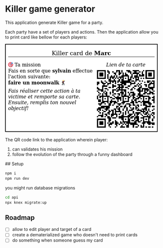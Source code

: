 # Killer game generator

This application generate Killer game for a party.

Each party have a set of players and actions. Then the application allow you to print card like bellow for each players:

![Example of a killer card](https://raw.githubusercontent.com/madeindjs/killer-game/main/app/assets/images/card-example.png)

The QR code link to the application wherein player:

1. can validates his mission
2. follow the evolution of the party through a funny dashboard

## Setup

~~~sh
npm i
npm run dev
~~~

you might run database migrations

~~~sh
cd api
npx knex migrate:up
~~~

## Roadmap

- [ ] allow to edit player and target of a card
- [ ] create a dematerialized game who doesn't need to print cards
- [ ] do something when someone guess my card
